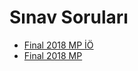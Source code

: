 # Sınav Soruları

<!--Index-->

- [Final 2018 MP İÖ](./S%C4%B1nav%20Sorular%C4%B1/Final%202018%20MP%20%C4%B0%C3%96.pdf)
- [Final 2018 MP](./S%C4%B1nav%20Sorular%C4%B1/Final%202018%20MP.pdf)

<!--Index-->
